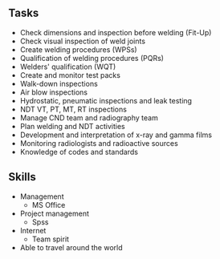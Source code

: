 **Tasks**
---------------

* Check dimensions and inspection before welding (Fit-Up)
* Check visual inspection of weld joints
* Create welding procedures (WPSs)
* Qualification of welding procedures (PQRs)
* Welders' qualification (WQT)
* Create and monitor test packs
* Walk-down inspections
* Air blow inspections
* Hydrostatic, pneumatic inspections and leak testing
* NDT VT, PT, MT, RT inspections
* Manage CND team and radiography team
* Plan welding and NDT activities
* Development and interpretation of x-ray and gamma films
* Monitoring radiologists and radioactive sources
* Knowledge of codes and standards

**Skills**
-------------

* Management
	+ MS Office
* Project management
	+ Spss
* Internet
	+ Team spirit
* Able to travel around the world